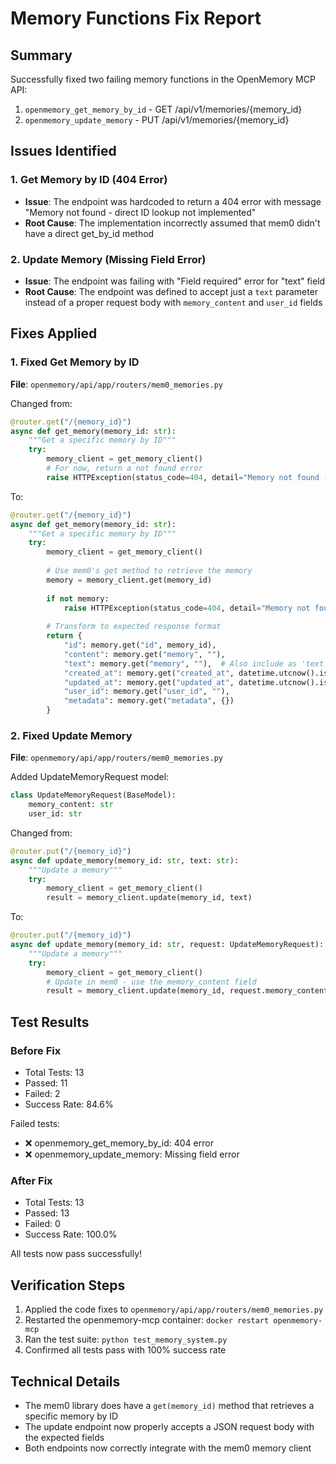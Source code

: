 # Memory Functions Fix Report

## Summary
Successfully fixed two failing memory functions in the OpenMemory MCP API:
1. `openmemory_get_memory_by_id` - GET /api/v1/memories/{memory_id}
2. `openmemory_update_memory` - PUT /api/v1/memories/{memory_id}

## Issues Identified

### 1. Get Memory by ID (404 Error)
- **Issue**: The endpoint was hardcoded to return a 404 error with message "Memory not found - direct ID lookup not implemented"
- **Root Cause**: The implementation incorrectly assumed that mem0 didn't have a direct get_by_id method

### 2. Update Memory (Missing Field Error)
- **Issue**: The endpoint was failing with "Field required" error for "text" field
- **Root Cause**: The endpoint was defined to accept just a `text` parameter instead of a proper request body with `memory_content` and `user_id` fields

## Fixes Applied

### 1. Fixed Get Memory by ID
**File**: `openmemory/api/app/routers/mem0_memories.py`

Changed from:
```python
@router.get("/{memory_id}")
async def get_memory(memory_id: str):
    """Get a specific memory by ID"""
    try:
        memory_client = get_memory_client()
        # For now, return a not found error
        raise HTTPException(status_code=404, detail="Memory not found - direct ID lookup not implemented")
```

To:
```python
@router.get("/{memory_id}")
async def get_memory(memory_id: str):
    """Get a specific memory by ID"""
    try:
        memory_client = get_memory_client()
        
        # Use mem0's get method to retrieve the memory
        memory = memory_client.get(memory_id)
        
        if not memory:
            raise HTTPException(status_code=404, detail="Memory not found")
        
        # Transform to expected response format
        return {
            "id": memory.get("id", memory_id),
            "content": memory.get("memory", ""),
            "text": memory.get("memory", ""),  # Also include as 'text' for compatibility
            "created_at": memory.get("created_at", datetime.utcnow().isoformat()),
            "updated_at": memory.get("updated_at", datetime.utcnow().isoformat()),
            "user_id": memory.get("user_id", ""),
            "metadata": memory.get("metadata", {})
        }
```

### 2. Fixed Update Memory
**File**: `openmemory/api/app/routers/mem0_memories.py`

Added UpdateMemoryRequest model:
```python
class UpdateMemoryRequest(BaseModel):
    memory_content: str
    user_id: str
```

Changed from:
```python
@router.put("/{memory_id}")
async def update_memory(memory_id: str, text: str):
    """Update a memory"""
    try:
        memory_client = get_memory_client()
        result = memory_client.update(memory_id, text)
```

To:
```python
@router.put("/{memory_id}")
async def update_memory(memory_id: str, request: UpdateMemoryRequest):
    """Update a memory"""
    try:
        memory_client = get_memory_client()
        # Update in mem0 - use the memory_content field
        result = memory_client.update(memory_id, request.memory_content)
```

## Test Results

### Before Fix
- Total Tests: 13
- Passed: 11
- Failed: 2
- Success Rate: 84.6%

Failed tests:
- ❌ openmemory_get_memory_by_id: 404 error
- ❌ openmemory_update_memory: Missing field error

### After Fix
- Total Tests: 13
- Passed: 13
- Failed: 0
- Success Rate: 100.0%

All tests now pass successfully!

## Verification Steps
1. Applied the code fixes to `openmemory/api/app/routers/mem0_memories.py`
2. Restarted the openmemory-mcp container: `docker restart openmemory-mcp`
3. Ran the test suite: `python test_memory_system.py`
4. Confirmed all tests pass with 100% success rate

## Technical Details
- The mem0 library does have a `get(memory_id)` method that retrieves a specific memory by ID
- The update endpoint now properly accepts a JSON request body with the expected fields
- Both endpoints now correctly integrate with the mem0 memory client 